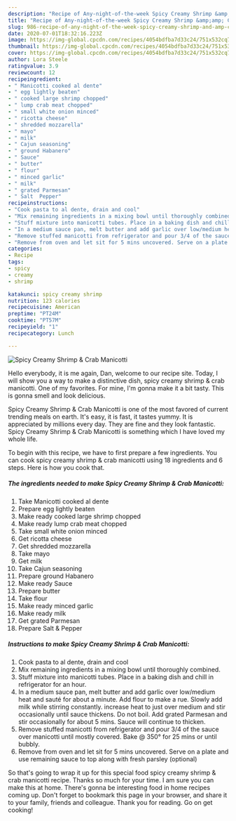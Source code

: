 ```yaml
---
description: "Recipe of Any-night-of-the-week Spicy Creamy Shrimp &amp;amp; Crab Manicotti"
title: "Recipe of Any-night-of-the-week Spicy Creamy Shrimp &amp;amp; Crab Manicotti"
slug: 986-recipe-of-any-night-of-the-week-spicy-creamy-shrimp-and-amp-crab-manicotti
date: 2020-07-01T18:32:16.223Z
image: https://img-global.cpcdn.com/recipes/4054bdfba7d33c24/751x532cq70/spicy-creamy-shrimp-crab-manicotti-recipe-main-photo.jpg
thumbnail: https://img-global.cpcdn.com/recipes/4054bdfba7d33c24/751x532cq70/spicy-creamy-shrimp-crab-manicotti-recipe-main-photo.jpg
cover: https://img-global.cpcdn.com/recipes/4054bdfba7d33c24/751x532cq70/spicy-creamy-shrimp-crab-manicotti-recipe-main-photo.jpg
author: Lora Steele
ratingvalue: 3.9
reviewcount: 12
recipeingredient:
- " Manicotti cooked al dente"
- " egg lightly beaten"
- " cooked large shrimp chopped"
- " lump crab meat chopped"
- " small white onion minced"
- " ricotta cheese"
- " shredded mozzarella"
- " mayo"
- " milk"
- " Cajun seasoning"
- " ground Habanero"
- " Sauce"
- " butter"
- " flour"
- " minced garlic"
- " milk"
- " grated Parmesan"
- " Salt  Pepper"
recipeinstructions:
- "Cook pasta to al dente, drain and cool"
- "Mix remaining ingredients in a mixing bowl until thoroughly combined."
- "Stuff mixture into manicotti tubes. Place in a baking dish and chill in refrigerator for an hour."
- "In a medium sauce pan, melt butter and add garlic over low/medium heat and sauté for about a minute. Add flour to make a rue. Slowly add milk while stirring constantly. increase heat to just over medium and stir occasionally until sauce thickens. Do not boil. Add grated Parmesan and stir occasionally for about 5 mins. Sauce will continue to thicken."
- "Remove stuffed manicotti from refrigerator and pour 3/4 of the sauce over manicotti until mostly covered. Bake @ 350° for 25 mins or until bubbly."
- "Remove from oven and let sit for 5 mins uncovered. Serve on a plate and use remaining sauce to top along with fresh parsley (optional)"
categories:
- Recipe
tags:
- spicy
- creamy
- shrimp

katakunci: spicy creamy shrimp 
nutrition: 123 calories
recipecuisine: American
preptime: "PT24M"
cooktime: "PT57M"
recipeyield: "1"
recipecategory: Lunch

---
```



![Spicy Creamy Shrimp &amp; Crab Manicotti](https://img-global.cpcdn.com/recipes/4054bdfba7d33c24/751x532cq70/spicy-creamy-shrimp-crab-manicotti-recipe-main-photo.jpg)

Hello everybody, it is me again, Dan, welcome to our recipe site. Today, I will show you a way to make a distinctive dish, spicy creamy shrimp &amp; crab manicotti. One of my favorites. For mine, I'm gonna make it a bit tasty. This is gonna smell and look delicious.



Spicy Creamy Shrimp &amp; Crab Manicotti is one of the most favored of current trending meals on earth. It's easy, it is fast, it tastes yummy. It is appreciated by millions every day. They are fine and they look fantastic. Spicy Creamy Shrimp &amp; Crab Manicotti is something which I have loved my whole life.


To begin with this recipe, we have to first prepare a few ingredients. You can cook spicy creamy shrimp &amp; crab manicotti using 18 ingredients and 6 steps. Here is how you cook that.

<!--inarticleads1-->

##### The ingredients needed to make Spicy Creamy Shrimp &amp; Crab Manicotti:

1. Take  Manicotti cooked al dente
1. Prepare  egg lightly beaten
1. Make ready  cooked large shrimp chopped
1. Make ready  lump crab meat chopped
1. Take  small white onion minced
1. Get  ricotta cheese
1. Get  shredded mozzarella
1. Take  mayo
1. Get  milk
1. Take  Cajun seasoning
1. Prepare  ground Habanero
1. Make ready  Sauce
1. Prepare  butter
1. Take  flour
1. Make ready  minced garlic
1. Make ready  milk
1. Get  grated Parmesan
1. Prepare  Salt &amp; Pepper




<!--inarticleads2-->

##### Instructions to make Spicy Creamy Shrimp &amp; Crab Manicotti:

1. Cook pasta to al dente, drain and cool
1. Mix remaining ingredients in a mixing bowl until thoroughly combined.
1. Stuff mixture into manicotti tubes. Place in a baking dish and chill in refrigerator for an hour.
1. In a medium sauce pan, melt butter and add garlic over low/medium heat and sauté for about a minute. Add flour to make a rue. Slowly add milk while stirring constantly. increase heat to just over medium and stir occasionally until sauce thickens. Do not boil. Add grated Parmesan and stir occasionally for about 5 mins. Sauce will continue to thicken.
1. Remove stuffed manicotti from refrigerator and pour 3/4 of the sauce over manicotti until mostly covered. Bake @ 350° for 25 mins or until bubbly.
1. Remove from oven and let sit for 5 mins uncovered. Serve on a plate and use remaining sauce to top along with fresh parsley (optional)




So that's going to wrap it up for this special food spicy creamy shrimp &amp; crab manicotti recipe. Thanks so much for your time. I am sure you can make this at home. There's gonna be interesting food in home recipes coming up. Don't forget to bookmark this page in your browser, and share it to your family, friends and colleague. Thank you for reading. Go on get cooking!

